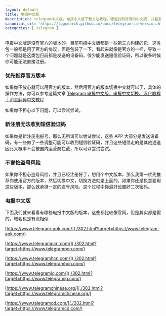 ```yaml
---
layout: default
title: 电报中文版
description: telegram中文版，电报中文版下载方法教程，哪里找到靠谱的中文版，并且避免被盗号问题。
canonical_url: 'https://tggsearch.github.io/docs/telegram-cn-version.html'
categories: [ telegram ]
---
```

电报中文版是没有官方的版本的，目前电报中文版都是一些第三方构建的包，这类包一般都是用了官方的协议，但是包装了一下，看起来就像是官方的一样，导致一个问题就是这类包目前都是发送的设备码，很少能发送短信验证码，所以很多时候你可能无法直接注册。

### 优先推荐官方版本
如果你不放心就可以用官方的版本，然后用官方的版本切换中文就可以了，具体的操作方法，你可以参考这篇文章 [Telegram 电报中文版，电报中文切换、汉化教程｜消息翻译中文教程](./telegram-cn.html)

如果你不担心以下问题，可以尝试尝试。

### 新注册无法收到短信验证码
如果你是新注册电报号，那么无所谓可以尝试尝试，这些 APP 大部分是发送设备码，有一些做了一些调整可能可以收到短信验证码，并且这些短信走的是其他通道因此大概率不会被国内运营商拦截，所以可以尝试尝试。

### 不害怕盗号风险
如果你不担心盗号风险，并且已经注册好了，想用个中文版本，那么我第一优先推荐你使用官方的版本，然后切换中文，切换方法就是上面的。如果你还是执意要用这些版本，那么就承担一定的盗号风险，这个过程中你最好设置好二次密码。

### 电报中文版
下面我们就来看看有哪些电报中文版的版本，这些都比较像官网，但是其实都是假的，域名也是有点相似

[https://www.telegram-apk.com/](./302.html?target=https://www.telegram-apk.com/)

[https://www.telegrampcn.com/](./302.html?target=https://www.telegrampcn.com/)

[https://www.telegramhcn.com/](./302.html?target=https://www.telegramhcn.com/)

[https://www.telegramjq.com/](./302.html?target=https://www.telegramjq.com/)

[https://www.telegramchinese.org/](./302.html?target=https://www.telegramchinese.org/)

[https://www.telegramcd.com/](./302.html?target=https://www.telegramcd.com/)
